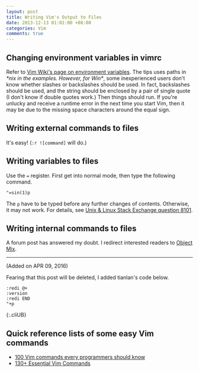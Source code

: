 ```yaml
---
layout: post
title: Writing Vim's Output to Files
date: 2013-12-13 01:01:00 +08:00
categories: Vim
comments: true
---
```


Changing environment variables in vimrc
---

Refer to [Vim Wiki's page on environment variables][wiki]. The tips
uses paths in *\*nix in the examples. However, for Win\**, some
inexperienced users don't know whether slashes or backslashes should
be used. In fact, backslashes should be used, and the string should be
enclosed by a pair of single quote (I don't know if double quotes
work.) Then things should run. If you're unlucky and receive a runtime
error in the next time you start Vim, then it may be due to the
missing space characters around the equal sign.

Writing external commands to files
---

It's easy! (`:r ![command]` will do.)

Writing variables to files
---

Use the `=` register. First get into normal mode, then type the
following command.

    "=sin(1)p

The `p` have to be typed before any further changes of contents.
Otherwise, it may not work. For details, see
[Unix & Linux Stack Exchange question 8101][nixse8101].

Writing internal commands to files
---

A forum post has answered my doubt. I redirect interested readers to
[Object Mix][redi].

---
(Added on APR 09, 2016)

Fearing that this post will be deleted, I added tianlan's code below.

    :redi @+
    :version
    :redi END
    "+p
{:.cliUB}

Quick reference lists of some easy Vim commands
---

* [100 Vim commands every programmers should know][list1]
* [130+ Essential Vim Commands][list2]

[wiki]: http://vim.wikia.com/wiki/Environment_variables
[nixse8101]: http://unix.stackexchange.com/q/8101/
[redi]: http://objectmix.com/editors/786190-how-redirect-vim-internal-command-output-current-buffer.html
[list1]: http://www.catswhocode.com/blog/100-vim-commands-every-programmer-should-know
[list2]: http://php.dzone.com/articles/130-essential-vim-commands
